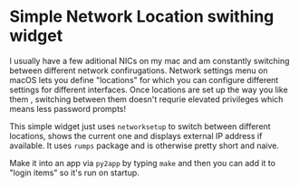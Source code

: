 # Simple Network Location swithing widget

I usually have a few aditional NICs on my mac and am constantly switching between different network confirugations. Network settings menu on macOS lets you define "locations" for which you can configure different settings for different interfaces. Once locations are set up the way you like them , switching between them doesn't requrie elevated privileges which means less password prompts!

This simple widget just uses `networksetup` to switch between different locations, shows the current one and displays external IP address if available. 
It uses `rumps` package and is otherwise pretty short and naive. 

Make it into an app via `py2app` by typing `make` and then you can add it to "login items" so it's run on startup. 

